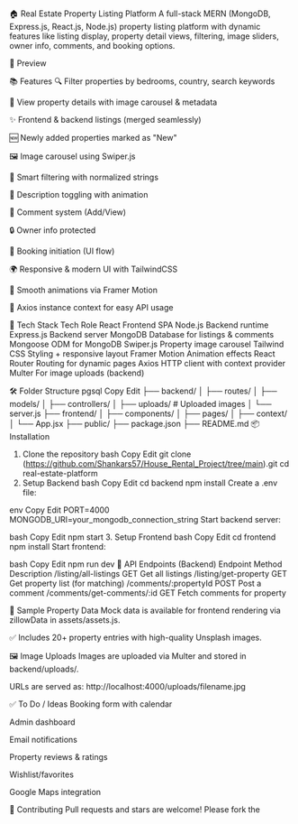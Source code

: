 🏠 Real Estate Property Listing Platform
A full-stack MERN (MongoDB, Express.js, React.js, Node.js) property listing platform with dynamic features like listing display, property detail views, filtering, image sliders, owner info, comments, and booking options.

📸 Preview

📚 Features
🔍 Filter properties by bedrooms, country, search keywords

🏡 View property details with image carousel & metadata

✨ Frontend & backend listings (merged seamlessly)

🆕 Newly added properties marked as "New"

🖼️ Image carousel using Swiper.js

🧠 Smart filtering with normalized strings

🧾 Description toggling with animation

💬 Comment system (Add/View)

🔒 Owner info protected

📅 Booking initiation (UI flow)

🌍 Responsive & modern UI with TailwindCSS

🎥 Smooth animations via Framer Motion

🔄 Axios instance context for easy API usage

🚀 Tech Stack
Tech Role
React Frontend SPA
Node.js Backend runtime
Express.js Backend server
MongoDB Database for listings & comments
Mongoose ODM for MongoDB
Swiper.js Property image carousel
Tailwind CSS Styling + responsive layout
Framer Motion Animation effects
React Router Routing for dynamic pages
Axios HTTP client with context provider
Multer For image uploads (backend)

🛠️ Folder Structure
pgsql
Copy
Edit
├── backend/
│ ├── routes/
│ ├── models/
│ ├── controllers/
│ ├── uploads/ # Uploaded images
│ └── server.js
├── frontend/
│ ├── components/
│ ├── pages/
│ ├── context/
│ └── App.jsx
├── public/
├── package.json
├── README.md
📦 Installation

1. Clone the repository
   bash
   Copy
   Edit
   git clone 
   (https://github.com/Shankars57/House_Rental_Project/tree/main).git
   cd real-estate-platform
2. Setup Backend
   bash
   Copy
   Edit
   cd backend
   npm install
   Create a .env file:

env
Copy
Edit
PORT=4000
MONGODB_URI=your_mongodb_connection_string
Start backend server:

bash
Copy
Edit
npm start
3. Setup Frontend
bash
Copy
Edit
cd frontend
npm install
Start frontend:

bash
Copy
Edit
npm run dev
🔌 API Endpoints (Backend)
Endpoint Method Description
/listing/all-listings GET Get all listings
/listing/get-property GET Get property list (for matching)
/comments/:propertyId POST Post a comment
/comments/get-comments/:id GET Fetch comments for property

🧪 Sample Property Data
Mock data is available for frontend rendering via zillowData in assets/assets.js.

✅ Includes 20+ property entries with high-quality Unsplash images.

🖼️ Image Uploads
Images are uploaded via Multer and stored in backend/uploads/.

URLs are served as: http://localhost:4000/uploads/filename.jpg

✅ To Do / Ideas
Booking form with calendar

Admin dashboard

Email notifications

Property reviews & ratings

Wishlist/favorites

Google Maps integration

🤝 Contributing
Pull requests and stars are welcome! Please fork the
